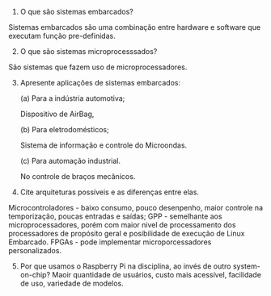 1. O que são sistemas embarcados?

Sistemas embarcados são uma combinação entre hardware e software que executam função pre-definidas.

2. O que são sistemas microprocesssados?

São sistemas que fazem uso de microprocessadores.

3. Apresente aplicações de sistemas embarcados:


	(a) Para a indústria automotiva;
	
	Dispositivo de AirBag,

	(b) Para eletrodomésticos;
	
	Sistema de informação e controle do Microondas.

	(c) Para automação industrial.
	
	No controle de braços mecânicos.


4. Cite arquiteturas possíveis e as diferenças entre elas.

Microcontroladores - baixo consumo, pouco desenpenho, maior controle na temporização, poucas entradas e saídas;
GPP - semelhante aos microprocessadores, porém com maior nivel de processamento dos processadores de propósito geral e posibilidade de execução de Linux Embarcado.
FPGAs - pode implementar microporcessadores personalizados.

5. Por que usamos o Raspberry Pi na disciplina, ao invés de outro system-on-chip?
Maoir quantidade de usuários, custo mais acessível, facilidade de uso, variedade de modelos.
